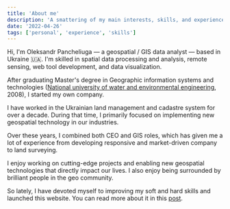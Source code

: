 ```yaml
---
title: 'About me'
description: 'A smattering of my main interests, skills, and experience.'
date: '2022-04-26'
tags: ['personal', 'experience', 'skills']
---
```


Hi, I'm Oleksandr Pancheliuga — a geospatial / GIS data analyst — based in Ukraine 🇺🇦. I'm skilled in spatial data processing and analysis, remote sensing, web tool development, and data visualization.

After graduating Master's degree in Geographic information systems and technologies ([National university of water and environmental engineering](https://nuwm.edu.ua/en/), 2008), I started my own company. 

I have worked in the Ukrainian land management and cadastre system for over a decade. During that time, I primarily focused on implementing new geospatial technology in our industries.

Over these years, I combined both CEO and GIS roles, which has given me a lot of experience from developing responsive and market-driven company to land surveying.

I enjoy working on cutting-edge projects and enabling new geospatial technologies that directly impact our lives. I also enjoy being surrounded by brilliant people in the geo community. 

So lately, I have devoted myself to improving my soft and hard skills and launched this website. You can read more about it in this [post](https://pancheliuga.com/blog/the-very-first-post/).